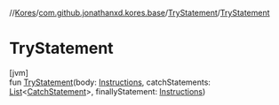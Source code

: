 //[Kores](../../../index.md)/[com.github.jonathanxd.kores.base](../index.md)/[TryStatement](index.md)/[TryStatement](-try-statement.md)

# TryStatement

[jvm]\
fun [TryStatement](-try-statement.md)(body: [Instructions](../../com.github.jonathanxd.kores/-instructions/index.md), catchStatements: [List](https://kotlinlang.org/api/latest/jvm/stdlib/kotlin.collections/-list/index.html)<[CatchStatement](../-catch-statement/index.md)>, finallyStatement: [Instructions](../../com.github.jonathanxd.kores/-instructions/index.md))
